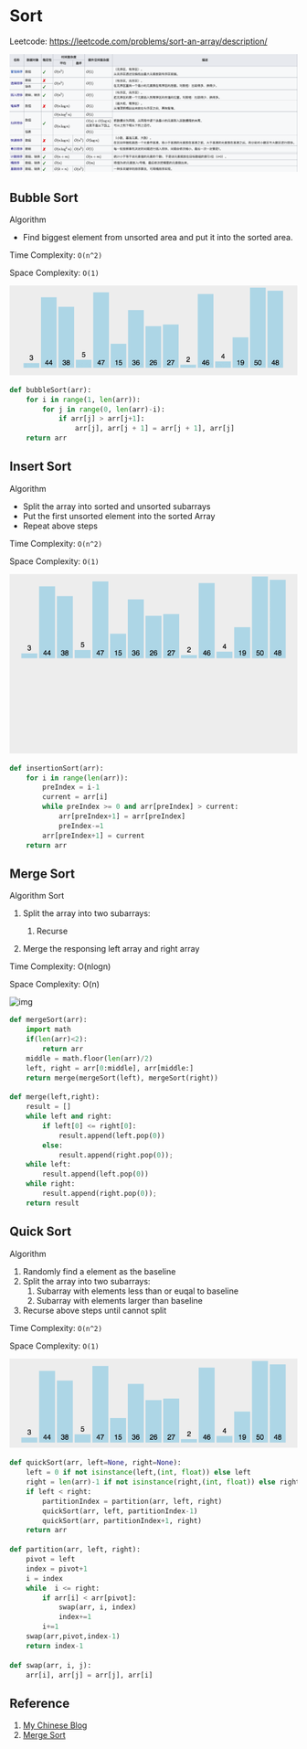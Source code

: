 

# Sort

Leetcode: https://leetcode.com/problems/sort-an-array/description/

![img](./240523-sort.assets/0B319B38-B70E-4118-B897-74EFA7E368F9.png)

## Bubble Sort

Algorithm

- Find biggest element from unsorted area and put it into the sorted area.

Time Complexity: `O(n^2)`

Space Complexity: `O(1)`

![img](./240523-sort.assets/bubbleSort.gif)

```python
def bubbleSort(arr):
    for i in range(1, len(arr)):
        for j in range(0, len(arr)-i):
            if arr[j] > arr[j+1]:
                arr[j], arr[j + 1] = arr[j + 1], arr[j]
    return arr
```

## Insert Sort

Algorithm

- Split the array into sorted and unsorted subarrays
- Put the first unsorted element into the sorted Array
- Repeat above steps

Time Complexity: `O(n^2)`

Space Complexity: `O(1)`

![img](./240523-sort.assets/insertionSort.gif)

```python
def insertionSort(arr):
    for i in range(len(arr)):
        preIndex = i-1
        current = arr[i]
        while preIndex >= 0 and arr[preIndex] > current:
            arr[preIndex+1] = arr[preIndex]
            preIndex-=1
        arr[preIndex+1] = current
    return arr
```

## Merge Sort

Algorithm Sort

1. Split the array into two subarrays:
   1. Recurse

2. Merge the responsing left array and right array

Time Complexity: O(nlogn)

Space Complexity: O(n)

![img](https://www.runoob.com/wp-content/uploads/2019/03/mergeSort.gif)

```python
def mergeSort(arr):
    import math
    if(len(arr)<2):
        return arr
    middle = math.floor(len(arr)/2)
    left, right = arr[0:middle], arr[middle:]
    return merge(mergeSort(left), mergeSort(right))

def merge(left,right):
    result = []
    while left and right:
        if left[0] <= right[0]:
            result.append(left.pop(0))
        else:
            result.append(right.pop(0));
    while left:
        result.append(left.pop(0))
    while right:
        result.append(right.pop(0));
    return result
```

## Quick Sort

Algorithm

1. Randomly find a element as the baseline
2. Split the array into two subarrays:
   1. Subarray with elements less than or euqal to baseline
   2. Subarray with elements larger than baseline
3. Recurse above steps until cannot split

Time Complexity: `O(n^2)`

Space Complexity: `O(1)`

![img](./240523-sort.assets/quickSort.gif)

```python
def quickSort(arr, left=None, right=None):
    left = 0 if not isinstance(left,(int, float)) else left
    right = len(arr)-1 if not isinstance(right,(int, float)) else right
    if left < right:
        partitionIndex = partition(arr, left, right)
        quickSort(arr, left, partitionIndex-1)
        quickSort(arr, partitionIndex+1, right)
    return arr

def partition(arr, left, right):
    pivot = left
    index = pivot+1
    i = index
    while  i <= right:
        if arr[i] < arr[pivot]:
            swap(arr, i, index)
            index+=1
        i+=1
    swap(arr,pivot,index-1)
    return index-1

def swap(arr, i, j):
    arr[i], arr[j] = arr[j], arr[i]
```

## Reference

1. [My Chinese Blog](https://colalinn.github.io/2020/07/07/2020-07-07-algorithm/#more)
1. [Merge Sort](https://www.runoob.com/w3cnote/merge-sort.html)